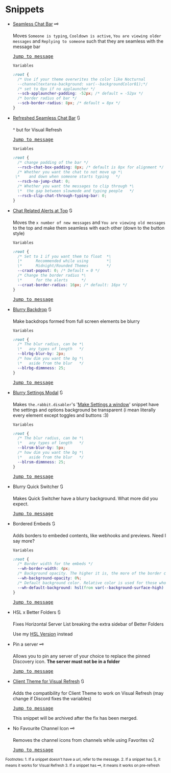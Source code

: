 # Snippets

- [Seamless Chat Bar](https://nspc911.github.io/themes/vencord/SeamlessChatBar.theme.css) 🗝

  Moves `Someone is typing`, `Cooldown is active`, `You are viewing older messages` and `Replying to someone` such that they are seamless with the message bar

  [<kbd>Jump to message</kbd>](https://discord.com/channels/1015060230222131221/1028106818368589824/1322496323202715689)

  `Variables`

  ```css
  :root {
    /* Use if your theme overwrites the color like Nocturnal
    --channeltextarea-background: var(--backgroundColor01);*/
    /* set to 0px if no applauncher */
    --scb-applauncher-padding: -52px; /* default = -52px */
    /* border radius of bar */
    --scb-border-radius: 8px; /* default = 8px */
  }
  ```

- [Refreshed Seamless Chat Bar](https://nspc911.github.io/themes/vencord/RefreshedSeamlessChatBar.theme.css) 🔃

  ^ but for Visual Refresh

  [<kbd>Jump to message</kbd>](https://discord.com/channels/1015060230222131221/1028106818368589824/1354738654148427786)

  `Variables`

  ```css
  :root {
    /* change padding of the bar */
    --rscb-chat-box-padding: 8px; /* default is 8px for alignment */
    /* Whether you want the chat to not move up *\
   \*    and down when someone starts typing   */
    --rscb-no-jump-chat: 0;
    /* Whether you want the messages to clip through *\
    \*  the gap between slowmode and typing people   */
    --rscb-clip-chat-through-typing-bar: 0;
  }
  ```

- [Chat Related Alerts at Top](https://nspc911.github.io/themes/vencord/ChatRelatedAlertsAtTop.theme.css) 🔃

  Moves the `x number of new messages` and `You are viewing old messages` to the top and make them seamless with each other (down to the button style)

  `Variables`

  ```css
  :root {
    /* Set to 1 if you want them to float  *\
    |*      Recommended while using        *|
    \*      Midnight/Rounded Themes        */
    --craat-popout: 0; /* Default = 0 */
    /* Change the border radius *\
    \*      for the alerts      */
    --craat-border-radius: 16px; /* default: 16px */
  }
  ```

  [<kbd>Jump to message</kbd>](https://discord.com/channels/1015060230222131221/1028106818368589824/1354756324285743216)

- [Blurry Backdrop](https://nspc911.github.io/themes/vencord/BlurryBackdrop.theme.css) 🔃

  Make backdrops formed from full screen elements be blurry

  `Variables`

  ```css
  :root {
    /* The blur radius, can be *\
    \*   any types of length   */
    --blrbg-blur-by: 2px;
    /* how dim you want the bg *\
    \*   aside from the blur   */
    --blrbg-dimmness: 25;
  }
  ```

  [<kbd>Jump to message</kbd>](https://discord.com/channels/1015060230222131221/1028106818368589824/1362083384829935920)

- [Blurry Settings Modal](https://nspc911.github.io/themes/vencord/BlurrySettingsModal.theme.css) 🔃

  Makes `the.rabbit.disabler`'s '[Make Settings a window](https://discord.com/channels/1015060230222131221/1028106818368589824/1353097168214425693)' snippet have the settings and options background be transparent (i mean literally every element except toggles and buttons :3)

  `Variables`

  ```css
  :root {
    /* The blur radius, can be *\
    \*   any types of length   */
    --blrsm-blur-by: 5px;
    /* how dim you want the bg *\
    \*   aside from the blur   */
    --blrsm-dimmness: 25;
  }
  ```

  [<kbd>Jump to message</kbd>](https://discord.com/channels/1015060230222131221/1028106818368589824/1362419625945464852)

- Blurry Quick Switcher 🔃

  Makes Quick Switcher have a blurry background. What more did you expect.

  [<kbd>Jump to message</kbd>](https://discord.com/channels/1015060230222131221/1028106818368589824/1362656483770372219)

- Bordered Embeds 🔃

  Adds borders to embeded contents, like webhooks and previews. Need I say more?

  `Variables`

  ```css
  :root {
    /* Border width for the embeds */
    --wh-border-width: 4px;
    /* Background opacity. The higher it is, the more of the border color seeps through */
    --wh-background-opacity: 0%;
    /* Default background color. Relative color is used for those who use transparent themes */
    --wh-default-background: hsl(from var(--background-surface-high) h s l / 100%);
  }
  ```

  [<kbd>Jump to message</kbd>](https://discord.com/channels/1015060230222131221/1028106818368589824/1402181676007821324)

- HSL x Better Folders 🔃

  Fixes Horizontal Server List breaking the extra sidebar of Better Folders

  Use my [HSL Version](https://nspc911.github.io/themes/vencord/HorizontalServerList.theme.css) instead

- Pin a server 🗝

  Allows you to pin any server of your choice to replace the pinned Discovery icon. **The server must not be in a folder**

  [<kbd>Jump to message</kbd>](https://discord.com/channels/1015060230222131221/1028106818368589824/1327967783778254868)

- [Client Theme for Visual Refresh](https://nspc911.github.io/themes/vencord/VisualRefreshClientTheme.theme.css) 🔃

  Adds the compatibility for Client Theme to work on Visual Refresh (may change if Discord fixes the variables)

  [<kbd>Jump to message</kbd>](https://discord.com/channels/1015060230222131221/1028106818368589824/1331976527545368646)

  This snippet will be archived after the fix has been merged.

- No Favourite Channel Icon 🗝

  Removes the channel icons from channels while using Favorites v2

  [<kbd>Jump to message</kbd>](https://discord.com/channels/1015060230222131221/1028106818368589824/1337032719602946079)

<sub>
Footnotes:
1. If a snippet doesn't have a url, refer to the message.
2. If a snippet has <kbd>🔃</kbd>, it means it works for Visual Refresh
3. If a snippet has <kbd>🗝️</kbd>, it means it works on pre-refresh
<sub>

